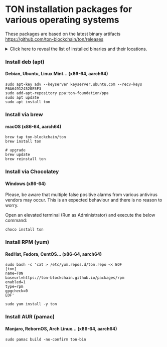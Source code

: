 # TON installation packages for various operating systems

These packages are based on the latest binary artifacts https://github.com/ton-blockchain/ton/releases

<details>
<summary>
Click here to reveal the list of installed binaries and their locations.
</summary>

#### For Linux systems:

**/usr/bin**

* validator-engine-console
* validator-engine
* tonlib-cli
* tlbc
* storage-daemon-cli
* storage-daemon
* storage-cli
* rldp-http-proxy
* lite-client
* http-proxy
* generate-random-id
* func
* fift
* dht-server
* create-state
* create-hardfork
* blockchain-explorer
* adnl-proxy


**/usr/lib**
* libtonlibjson.so
* libemulator.so

**/usr/lib/fift**
* TonUtil.fif
* Stack.fif
* Lists.fif
* Lisp.fif
* GetOpt.fif
* Fift.fif
* FiftExt.fif
* Disasm.fif
* Color.fif
* Asm.fif

**/usr/share/ton/smartcont/**

* wallet-v3.fif
* wallet-v3-code.fif
* wallet-v2.fif
* wallet.fif
* wallet-code.fc
* wallet3-code.fc
* validator-elect-signed.fif
* validator-elect-req.fif
* update-elector-smc.fif
* update-config-smc.fif
* update-config.fif
* testgiver.fif
* stdlib.fc
* simple-wallet-ext-code.fc
* simple-wallet-code.fc
* show-addr.fif
* restricted-wallet-code.fc
* restricted-wallet3-code.fc
* restricted-wallet2-code.fc
* recover-stake.fif
* pow-testgiver-code.fc
* payment-channel-code.fc
* new-wallet-v3.fif
* new-wallet-v2.fif
* new-wallet.fif
* new-testgiver.fif
* new-restricted-wallet.fif
* new-restricted-wallet3.fif
* new-restricted-wallet2.fif
* new-pow-testgiver.fif
* new-pinger.fif
* new-manual-dns.fif
* new-highload-wallet-v2.fif
* new-highload-wallet.fif
* new-auto-dns.fif
* multisig-code.fc
* mathlib.fc
* manual-dns-manage.fif
* LICENSE.LGPL
* highload-wallet-v2-one.fif
* highload-wallet-v2.fif
* highload-wallet-v2-code.fc
* highload-wallet.fif
* highload-wallet-code.fc
* gen-zerostate-test.fif
* gen-zerostate.fif
* envelope-complaint.fif
* elector-code.fc
* dns-manual-code.fc
* dns-auto-code.fc
* CreateState.fif
* create-elector-upgrade-proposal.fif
* create-config-upgrade-proposal.fif
* create-config-proposal.fif
* config-proposal-vote-signed.fif
* config-proposal-vote-req.fif
* config-code.fc
* complaint-vote-signed.fif
* complaint-vote-req.fif
* auto-dns.fif
* asm-to-cpp.fif

**/usr/share/ton/smartcont/auto**

* config-code.cpp
* config-code.fif
* dns-auto-code.cpp
* dns-auto-code.fif
* dns-manual-code.cpp
* dns-manual-code.fif
* elector-code.cpp
* elector-code.fif
* highload-wallet-code.cpp
* highload-wallet-code.fif
* highload-wallet-v2-code.cpp
* highload-wallet-v2-code.fif
* multisig-code.cpp
* multisig-code.fif
* payment-channel-code.cpp
* payment-channel-code.fif
* pow-testgiver-code.cpp
* pow-testgiver-code.fif
* restricted-wallet-code.cpp
* restricted-wallet-code.fif
* restricted-wallet2-code.cpp
* restricted-wallet2-code.fif
* restricted-wallet3-code.cpp
* restricted-wallet3-code.fif
* simple-wallet-code.cpp
* simple-wallet-code.fif
* simple-wallet-ext-code.cpp
* simple-wallet-ext-code.fif
* wallet-code.cpp
* wallet-code.fif
* wallet3-code.cpp
* wallet3-code.fif

#### For MacOS systems:

Depending on your macOS version, either here
* /usr/local/bin
* /usr/local/lib
* /usr/local/lib/fift
* /usr/local/share/ton/ton/smartcont
* /usr/local/share/ton/ton/smartcont/auto

or here:

* /opt/homebrew/bin
* /opt/homebrew/lib
* /opt/homebrew/lib/fift
* /opt/homebrew/share/ton/ton/smartcont
* /opt/homebrew/share/ton/ton/smartcont/auto

#### For Windows systems:
Default locations under C:\ drive:

* C:\ProgramData\chocolatey\lib\ton\bin
* C:\ProgramData\chocolatey\lib\ton\bin\lib
* C:\ProgramData\chocolatey\lib\ton\bin\smartcont
* C:\ProgramData\chocolatey\lib\ton\bin\smartcont\auto

</details>

### Install deb (apt)
#### Debian, Ubuntu, Linux Mint... (x86-64, aarch64)
```
sudo apt-key adv --keyserver keyserver.ubuntu.com --recv-keys F6A649124520E5F3
sudo add-apt-repository ppa:ton-foundation/ppa
sudo apt update
sudo apt install ton
```

### Install via brew
#### macOS (x86-64, aarch64)
```
brew tap ton-blockchain/ton
brew install ton

# upgrade
brew update
brew reinstall ton
```

### Install via Chocolatey
#### Windows (x86-64)
Please, be aware that multiple false positive alarms from various antivirus vendors may occur.
This is an expected behaviour and there is no reason to worry.

Open an elevated terminal (Run as Administrator) and execute the below command:
```
choco install ton
```

### Install RPM (yum)
#### RedHat, Fedora, CentOS... (x86-64, aarch64)
```
sudo bash -c 'cat > /etc/yum.repos.d/ton.repo << EOF
[ton]
name=TON
baseurl=https://ton-blockchain.github.io/packages/rpm
enabled=1
type=rpm
gpgcheck=0
EOF'

sudo yum install -y ton
```

### Install AUR (pamac)
#### Manjaro, RebornOS, Arch Linux... (x86-64, aarch64)
```
sudo pamac build -no-confirm ton-bin
```